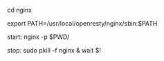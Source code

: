 cd nginx

export PATH=/usr/local/openresty/nginx/sbin:$PATH

start:
nginx -p $PWD/

stop:
sudo pkill -f nginx & wait $!
